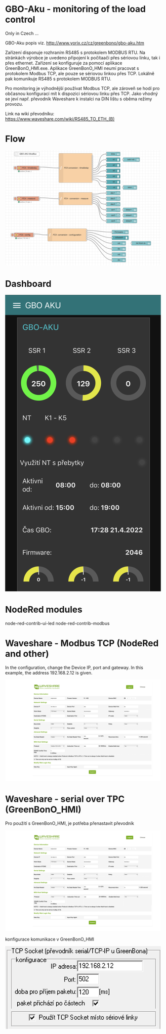 # GBO-Aku - monitoring of the load control

Only in Czech ...


GBO-Aku popis viz. http://www.yorix.cz/cz/greenbono/gbo-aku.htm

Zařízení disponuje rozhraním RS485 s protokolem MODBUS RTU. Na stránkách výrobce je uvedeno připojení k počítaači přes sériovou linku, tak i přes ethernet. Zařízení se konfiguruje za pomocí aplikace GreenBonO_HMI.exe. Aplikace GreenBonO_HMI neumí pracovat s protokolem Modbus TCP, ale pouze se sériovou linkou přes TCP. Lokálně pak komunikuje RS485 s protokolem MODBUS RTU. 

Pro monitoring je výhodnější používat Modbus TCP, ale zároveň se hodí pro občasnou konfigurací mít k dispozici sériovou linku přes TCP. Jako vhodný se jeví např. převodník Waveshare k instalci na DIN lištu s oběma režimy provozu. 

Link na wiki převodníku:  https://www.waveshare.com/wiki/RS485_TO_ETH_(B)


# Flow
![flow](/img/flow.png)

# Dashboard
![dashboard](/img/board.png)


# NodeRed modules
node-red-contrib-ui-led
node-red-contrib-modbus

# Waveshare - Modbus TCP (NodeRed and other)
In the configuration, change the Device IP, port and gateway. In this example, the address 192.168.2.12 is given.

![flow](/img/wavesahre-modbus.png)

# Waveshare - serial over TPC (GreenBonO_HMI)
Pro použití s GreenBonO_HMI, je potřeba přenastavit převodník

![flow](/img/waveshare-serial.png)

konfigurace komunikace v GreenBonO_HMI

![flow](/img/gbo.png)



